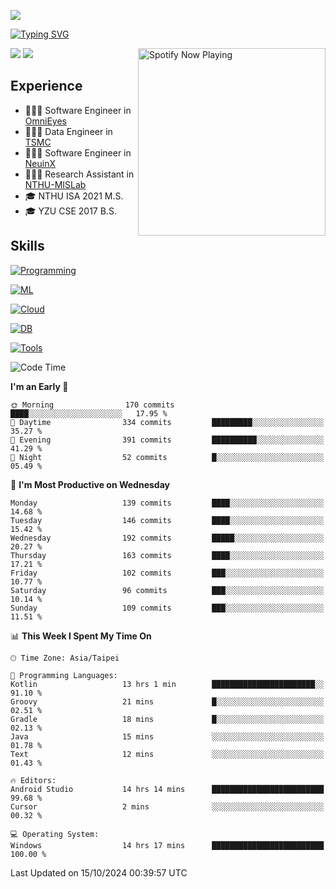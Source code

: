 ![](https://komarev.com/ghpvc/?username=peter0512lee&color=ff69b4)

[![Typing SVG](https://readme-typing-svg.herokuapp.com?color=F742BA&size=20&lines=Hi!+I'm+JYL)](https://git.io/typing-svg)

[<img src="https://spotify-now-playing.peter0512lee.vercel.app/api/spotify-playing" alt="Spotify Now Playing" width="300" align="right" />](https://open.spotify.com/user/21iyoswqgnkoe7peuesmqnhgy)

![](https://leetcard.jacoblin.cool/peter0512lee?theme=dark)
![](https://github-readme-activity-graph.vercel.app/graph?username=peter0512lee&theme=github)

## Experience
- 🧑🏻‍💻 Software Engineer in [OmniEyes](https://www.theomnieyes.com/)
- 🧑🏻‍💻 Data Engineer in [TSMC](https://www.tsmc.com/)
- 🧑🏻‍💻 Software Engineer in [NeuinX](https://neuinx.com/)
- 🧑🏻‍💻 Research Assistant in [NTHU-MISLab](https://mislab.cs.nthu.edu.tw/)
- 🎓 NTHU ISA 2021 M.S.
- 🎓 YZU CSE 2017 B.S.

## Skills
[![Programming](https://skillicons.dev/icons?i=cpp,py,kotlin)](https://skillicons.dev)

[![ML](https://skillicons.dev/icons?i=pytorch,opencv,sklearn)](https://skillicons.dev)

<!-- [![Web](https://skillicons.dev/icons?i=html,css,react,tailwind,nodejs,vite)](https://skillicons.dev) -->

[![Cloud](https://skillicons.dev/icons?i=aws,azure,docker,k8s)](https://skillicons.dev)

[![DB](https://skillicons.dev/icons?i=postgresql,firebase,sqlite,mongodb)](https://skillicons.dev)

[![Tools](https://skillicons.dev/icons?i=git,github,githubactions,vscode,postman,anaconda,androidstudio)](https://skillicons.dev)

<!--
<table><tr><td valign="top" width="50%">

<img src="https://github-readme-stats-sigma-five.vercel.app/api?username=peter0512lee&hide_border=true&show_icons=true&locale=en&layout=compact&theme=dracula" align="left" style="width: 100%" />

</td><td valign="top" width="50%">

<img src="https://github-readme-stats-sigma-five.vercel.app/api/top-langs?username=peter0512lee&hide_border=true&show_icons=true&locale=en&layout=compact&theme=dracula" align="left" style="width: 100%" />

</td></tr></table>  
-->

<!--START_SECTION:waka-->
![Code Time](http://img.shields.io/badge/Code%20Time-1%2C324%20hrs%2014%20mins-blue)

**I'm an Early 🐤** 

```text
🌞 Morning                170 commits         ████░░░░░░░░░░░░░░░░░░░░░   17.95 % 
🌆 Daytime                334 commits         █████████░░░░░░░░░░░░░░░░   35.27 % 
🌃 Evening                391 commits         ██████████░░░░░░░░░░░░░░░   41.29 % 
🌙 Night                  52 commits          █░░░░░░░░░░░░░░░░░░░░░░░░   05.49 % 
```
📅 **I'm Most Productive on Wednesday** 

```text
Monday                   139 commits         ████░░░░░░░░░░░░░░░░░░░░░   14.68 % 
Tuesday                  146 commits         ████░░░░░░░░░░░░░░░░░░░░░   15.42 % 
Wednesday                192 commits         █████░░░░░░░░░░░░░░░░░░░░   20.27 % 
Thursday                 163 commits         ████░░░░░░░░░░░░░░░░░░░░░   17.21 % 
Friday                   102 commits         ███░░░░░░░░░░░░░░░░░░░░░░   10.77 % 
Saturday                 96 commits          ███░░░░░░░░░░░░░░░░░░░░░░   10.14 % 
Sunday                   109 commits         ███░░░░░░░░░░░░░░░░░░░░░░   11.51 % 
```


📊 **This Week I Spent My Time On** 

```text
🕑︎ Time Zone: Asia/Taipei

💬 Programming Languages: 
Kotlin                   13 hrs 1 min        ███████████████████████░░   91.10 % 
Groovy                   21 mins             █░░░░░░░░░░░░░░░░░░░░░░░░   02.51 % 
Gradle                   18 mins             █░░░░░░░░░░░░░░░░░░░░░░░░   02.13 % 
Java                     15 mins             ░░░░░░░░░░░░░░░░░░░░░░░░░   01.78 % 
Text                     12 mins             ░░░░░░░░░░░░░░░░░░░░░░░░░   01.43 % 

🔥 Editors: 
Android Studio           14 hrs 14 mins      █████████████████████████   99.68 % 
Cursor                   2 mins              ░░░░░░░░░░░░░░░░░░░░░░░░░   00.32 % 

💻 Operating System: 
Windows                  14 hrs 17 mins      █████████████████████████   100.00 % 
```


 Last Updated on 15/10/2024 00:39:57 UTC
<!--END_SECTION:waka-->


<!--
**peter0512lee/peter0512lee** is a ✨ _special_ ✨ repository because its `README.md` (this file) appears on your GitHub profile.

